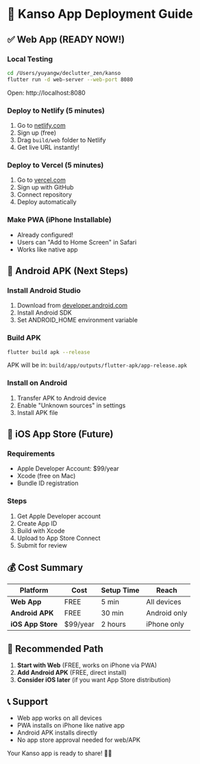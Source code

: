 # 🚀 Kanso App Deployment Guide

## ✅ Web App (READY NOW!)

### Local Testing
```bash
cd /Users/yuyangw/declutter_zen/kanso
flutter run -d web-server --web-port 8080
```
Open: http://localhost:8080

### Deploy to Netlify (5 minutes)
1. Go to [netlify.com](https://netlify.com)
2. Sign up (free)
3. Drag `build/web` folder to Netlify
4. Get live URL instantly!

### Deploy to Vercel (5 minutes)
1. Go to [vercel.com](https://vercel.com)
2. Sign up with GitHub
3. Connect repository
4. Deploy automatically

### Make PWA (iPhone Installable)
- Already configured!
- Users can "Add to Home Screen" in Safari
- Works like native app

## 📱 Android APK (Next Steps)

### Install Android Studio
1. Download from [developer.android.com](https://developer.android.com/studio)
2. Install Android SDK
3. Set ANDROID_HOME environment variable

### Build APK
```bash
flutter build apk --release
```
APK will be in: `build/app/outputs/flutter-apk/app-release.apk`

### Install on Android
1. Transfer APK to Android device
2. Enable "Unknown sources" in settings
3. Install APK file

## 🍎 iOS App Store (Future)

### Requirements
- Apple Developer Account: $99/year
- Xcode (free on Mac)
- Bundle ID registration

### Steps
1. Get Apple Developer account
2. Create App ID
3. Build with Xcode
4. Upload to App Store Connect
5. Submit for review

## 💰 Cost Summary

| Platform | Cost | Setup Time | Reach |
|----------|------|------------|-------|
| **Web App** | FREE | 5 min | All devices |
| **Android APK** | FREE | 30 min | Android only |
| **iOS App Store** | $99/year | 2 hours | iPhone only |

## 🎯 Recommended Path

1. **Start with Web** (FREE, works on iPhone via PWA)
2. **Add Android APK** (FREE, direct install)
3. **Consider iOS later** (if you want App Store distribution)

## 📞 Support

- Web app works on all devices
- PWA installs on iPhone like native app
- Android APK installs directly
- No app store approval needed for web/APK

Your Kanso app is ready to share! 🌊✨

